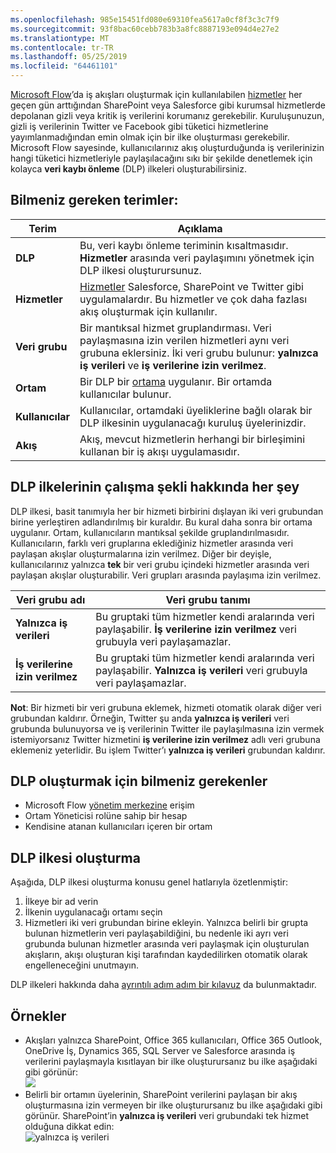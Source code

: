 ```yaml
---
ms.openlocfilehash: 985e15451fd080e69310fea5617a0cf8f3c3c7f9
ms.sourcegitcommit: 93f8bac60cebb783b3a8fc8887193e094d4e27e2
ms.translationtype: MT
ms.contentlocale: tr-TR
ms.lasthandoff: 05/25/2019
ms.locfileid: "64461101"
---
```

[Microsoft Flow](https://flow.microsoft.com)’da iş akışları oluşturmak için kullanılabilen [hizmetler](https://flow.microsoft.com/services) her geçen gün arttığından SharePoint veya Salesforce gibi kurumsal hizmetlerde depolanan gizli veya kritik iş verilerini korumanız gerekebilir. Kuruluşunuzun, gizli iş verilerinin Twitter ve Facebook gibi tüketici hizmetlerine yayımlanmadığından emin olmak için bir ilke oluşturması gerekebilir. Microsoft Flow sayesinde, kullanıcılarınız akış oluşturduğunda iş verilerinizin hangi tüketici hizmetleriyle paylaşılacağını sıkı bir şekilde denetlemek için kolayca **veri kaybı önleme** (DLP) ilkeleri oluşturabilirsiniz.  

## <a name="terms-you-should-get-familiar-with"></a>Bilmeniz gereken terimler:

| Terim | Açıklama |
| --- | --- |
| **DLP** |Bu, veri kaybı önleme teriminin kısaltmasıdır. **Hizmetler** arasında veri paylaşımını yönetmek için DLP ilkesi oluşturursunuz. |
| **Hizmetler** |[Hizmetler](https://flow.microsoft.com/services) Salesforce, SharePoint ve Twitter gibi uygulamalardır. Bu hizmetler ve çok daha fazlası akış oluşturmak için kullanılır. |
| **Veri grubu** |Bir mantıksal hizmet gruplandırması. Veri paylaşmasına izin verilen hizmetleri aynı veri grubuna eklersiniz. İki veri grubu bulunur: **yalnızca iş verileri** ve **iş verilerine izin verilmez**. |
| **Ortam** |Bir DLP bir [ortama](../environments-overview-admin.md) uygulanır. Bir ortamda kullanıcılar bulunur. |
| **Kullanıcılar** |Kullanıcılar, ortamdaki üyeliklerine bağlı olarak bir DLP ilkesinin uygulanacağı kuruluş üyelerinizdir. |
| **Akış** |Akış, mevcut hizmetlerin herhangi bir birleşimini kullanan bir iş akışı uygulamasıdır. |

## <a name="all-about-how-dlp-policies-work"></a>DLP ilkelerinin çalışma şekli hakkında her şey
DLP ilkesi, basit tanımıyla her bir hizmeti birbirini dışlayan iki veri grubundan birine yerleştiren adlandırılmış bir kuraldır. Bu kural daha sonra bir ortama uygulanır. Ortam, kullanıcıların mantıksal şekilde gruplandırılmasıdır. Kullanıcıların, farklı veri gruplarına eklediğiniz hizmetler arasında veri paylaşan akışlar oluşturmalarına izin verilmez. Diğer bir deyişle, kullanıcılarınız yalnızca **tek** bir veri grubu içindeki hizmetler arasında veri paylaşan akışlar oluşturabilir. Veri grupları arasında paylaşıma izin verilmez.  

| **Veri grubu adı** | **Veri grubu tanımı** |
| --- | --- |
| **Yalnızca iş verileri** |Bu gruptaki tüm hizmetler kendi aralarında veri paylaşabilir. **İş verilerine izin verilmez** veri grubuyla veri paylaşamazlar. |
| **İş verilerine izin verilmez** |Bu gruptaki tüm hizmetler kendi aralarında veri paylaşabilir. **Yalnızca iş verileri** veri grubuyla veri paylaşamazlar. |

**Not**: Bir hizmeti bir veri grubuna eklemek, hizmeti otomatik olarak diğer veri grubundan kaldırır. Örneğin, Twitter şu anda **yalnızca iş verileri** veri grubunda bulunuyorsa ve iş verilerinin Twitter ile paylaşılmasına izin vermek istemiyorsanız Twitter hizmetini **iş verilerine izin verilmez** adlı veri grubuna eklemeniz yeterlidir. Bu işlem Twitter’ı **yalnızca iş verileri** grubundan kaldırır.

## <a name="heres-what-you-need-to-create-a-dlp"></a>DLP oluşturmak için bilmeniz gerekenler
* Microsoft Flow [yönetim merkezine](https://admin.flow.microsoft.com) erişim  
* Ortam Yöneticisi rolüne sahip bir hesap  
* Kendisine atanan kullanıcıları içeren bir ortam  

## <a name="create-a-dlp-policy"></a>DLP ilkesi oluşturma
Aşağıda, DLP ilkesi oluşturma konusu genel hatlarıyla özetlenmiştir:  

1. İlkeye bir ad verin
2. İlkenin uygulanacağı ortamı seçin
3. Hizmetleri iki veri grubundan birine ekleyin. Yalnızca belirli bir grupta bulunan hizmetlerin veri paylaşabildiğini, bu nedenle iki ayrı veri grubunda bulunan hizmetler arasında veri paylaşmak için oluşturulan akışların, akışı oluşturan kişi tarafından kaydedilirken otomatik olarak engelleneceğini unutmayın.  

DLP ilkeleri hakkında daha [ayrıntılı adım adım bir kılavuz](../prevent-data-loss.md) da bulunmaktadır.  

## <a name="examples"></a>Örnekler
* Akışları yalnızca SharePoint, Office 365 kullanıcıları, Office 365 Outlook, OneDrive İş, Dynamics 365, SQL Server ve Salesforce arasında iş verilerini paylaşmayla kısıtlayan bir ilke oluşturursanız bu ilke aşağıdaki gibi görünür:  
  ![](./media/learning-data-loss-prevention/a-few-business-centric-services.png)  
* Belirli bir ortamın üyelerinin, SharePoint verilerini paylaşan bir akış oluşturmasına izin vermeyen bir ilke oluşturursanız bu ilke aşağıdaki gibi görünür. SharePoint’in **yalnızca iş verileri** veri grubundaki tek hizmet olduğuna dikkat edin:  
  ![yalnızca iş verileri](./media/learning-data-loss-prevention/sharepoint-only-no-sharing-guided-learning.png)

